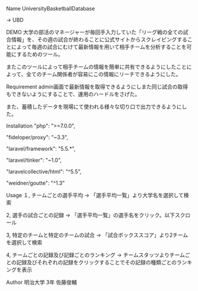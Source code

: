 Name
UniversityBasketballDatabase

→ UBD

DEMO
大学の部活のマネージャーが毎回手入力していた「リーグ戦の全ての試合情報」を、その週の試合が終わることに公式サイトからスクレイピングすることによって毎週の試合にむけて最新情報を用いて相手チームを分析することを可能にするためのツール。

またこのツールによって相手チームの情報を簡単に共有できるようにしたことによって、全てのチーム関係者が容易にこの情報にリーチできるようにした。

Requirement
admin画面で最新情報を取得できるようにしまた同じ試合の取得もできないようにすることで、運用のハードルをさげた。

また、蓄積したデータを現場にて使われる様々な切り口で出力できるようにした。

Installation
"php": ">=7.0.0",

"fideloper/proxy": "~3.3",

"laravel/framework": "5.5.*",

"laravel/tinker": "~1.0",

"laravelcollective/html": "^5.5",

"weidner/goutte": "^1.3"

Usage
１, チームごとの選手平均 → 「選手平均一覧」より大学名を選択して検索

2, 選手の試合ごとの記録 → 「選手平均一覧」の選手名をクリック。以下スクロール

3, 特定のチームと特定のチームの試合 → 「試合ボックススコア」より2チームを選択して検索

4, チームごとの記録及び記録ごとのランキング → チームスタッツよりチームごとの記録及びそれぞれの記録をクリックすることでその記録の種類ごとのランキングを表示

Author
明治大学 3年 佐藤俊輔
